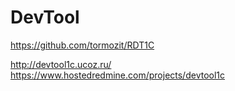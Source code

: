# DevTool

https://github.com/tormozit/RDT1C


http://devtool1c.ucoz.ru/
https://www.hostedredmine.com/projects/devtool1c
